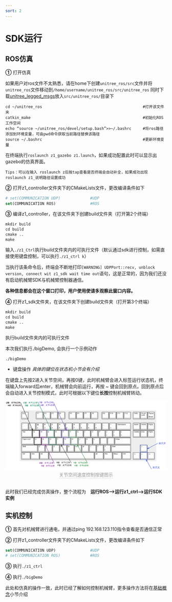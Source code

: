 ```yaml
---
sort: 2
---
```


# SDK运行

## ROS仿真

**①** 打开仿真

如果用户对ros文件不太熟悉，请在home下创建`unitree_ros/src`文件并将`unitree_ros`文件移动到`/home/username/unitree_ros/src/unitree_ros`
同时下载[unitree_legged_msgs](https://github.com/unitreerobotics/unitree_ros_to_real)放入`src/unitree_ros/`目录下

```shell
cd ~/unitree_ros                                            #打开该文件夹
catkin_make                                                 #初始化ROS工作空间
echo “source ~/unitree_ros/devel/setup.bash”>>~/.bashrc     #将ros路径添加到环境变量，可由pwd命令获取当前路径替换该路径
source ~/.bashrc                                            #更新环境变量
```

在终端执行`roslaunch z1_gazebo z1.launch`，如果成功配置此时可以显示出gazebo的仿真界面。

```text
Tips：可以在输入 roslaunch z后按tap查看是否终端会自动补全，如果成功出现roslaunch z1_说明路径设置成功
```

**②** 打开z1_controller文件夹下的CMakeLists文件，更改编译条件如下

```cmake
# set(COMMUNICATION UDP)             #UDP
set(COMMUNICATION ROS)               #ROS
```

**③** 编译z1_controller，在该文件夹下创建build文件夹（打开第2个终端）

```shell
mkdir build
cd build
cmake ..
make
```

输入`./z1_Ctrl`执行build文件夹内的可执行文件（默认通过sdk进行控制，如需直接使用键盘控制，可以执行`./z1_ctrl k`）


当执行该条命令后，终端会不断地打印`[WARNING] UDPPort::recv, unblock version, connect wit z1_sdk wait time out`语句，这是正常的，因为我们还没有启动机械臂SDK与机械臂控制器通信。

**各种信息都会在这个窗口打印，用户使用使请多观察此窗口内容。**

**④** 打开z1_sdk文件夹，在该文件夹下创建build文件夹（打开第3个终端）

```shell
mkdir build
cd build
cmake ..
make
```

执行build文件夹内的可执行文件

本次我们执行./bigDemo, 会执行一个示例动作

```shell
./bigDemo
```

+ 键盘操作 *具体的键位在状态机小节会有介绍*

在键盘上先按2进入关节空间，再按0键，此时机械臂会进入标签运行状态机，终端输入forward后enter，机械臂会向前运行，再按 ~ 键会回到原点。回到原点后会自动进入关节控制模式，此时可根据以下键位**长按**控制机械臂转动。

<center>
<img src="../img/joint_keyboard.png" style="zoom:100%" alt=" 图片不见了。。。 "/>
<br>
<div style="color:orange; border-bottom: 0.1px solid #d9d9d9;
display: inline-block;
color: #999;
padding: 1px;">关节空间速度控制按键图示</div>
</center>
<br>

此时我们已经完成仿真操作，整个流程为&emsp;**运行ROS-->运行z1_ctrl-->运行SDK实例**

## 实机控制

**①** 首先对机械臂进行通电，并通过ping 192.168.123.110指令查看是否通信正常

**②** 打开z1_controller文件夹下的CMakeLists文件，更改编译条件如下

```cmake
set(COMMUNICATION UDP)               #UDP
# set(COMMUNICATION ROS)             #ROS
```

**③** 执行`./z1_ctrl`

**④** 执行`./bigDemo`

此处和仿真的操作一致，此时已经了解如何控制机械臂，更多操作方法将在[基础概念](../2-basic/sdk.md)小节介绍
